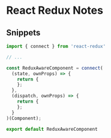 # React Redux Notes


## Snippets

```js
import { connect } from 'react-redux'

// ...

const ReduxAwareComponent = connect(
  (state, ownProps) => {
    return {
    };
  },
  (dispatch, ownProps) => {
    return {
    };
  }
)(Component);

export default ReduxAwareComponent
```
